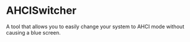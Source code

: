 # AHCISwitcher
A tool that allows you to easily change your system to AHCI mode without causing a blue screen.
